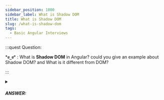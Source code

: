 ```yaml
---
sidebar_position: 1000
sidebar_label: What is Shadow DOM
title: What is Shadow DOM
slug: /what-is-shadow-dom
tags:
  - Basic Angular Interviews
---
```


:::quest Question:

\***`ಠ_ಠ`**\* : 
What is **Shadow DOM** in Angular? could you give an example about Shadow DOM? and What is it different from DOM?

:::

<details>
  <summary><h5>ANSWER:</h5></summary>

  \***`◔̯◔`**\* : 
  **Shadow DOM** is like shadow of a regular element DOM. It's attached to an element, it's markup structure, style, and behavior is kepp hidden and separated from the code and the regular DOM. Browsers don't show Shadow DOM explicitly except you turn on `Show user agent shadow DOM` of browser's dev tool.

  #### Shadow DOM Example

  Let's look at the video element below:

  ![Shadow DOM](/img/tutorial/angular/shadowDOM-video.PNG)

  ```html title="Source code as well as rendered DOM"
  <video width="320" height="240" controls>
    <source src="movie.mp4" type="video/mp4">
    <source src="movie.ogg" type="video/ogg">
  </video>
  ```

  The rendered DOM is the `video` tag and `source` tags, but where are buttons and other controls inside the video that you see? it's just the shadow DOM behind video element!

</details>